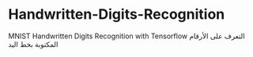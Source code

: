 # Handwritten-Digits-Recognition
MNIST Handwritten Digits Recognition with Tensorflow  التعرف على الأرقام المكتوبة بخط اليد 
